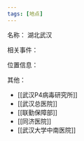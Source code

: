 ```yaml
---
tags: [地点]
---
```


名称：
湖北武汉

相关事件：

位置信息：

其他：
- [[武汉P4病毒研究所]]
- [[武汉总医院]]
- [[联勤保障部]]
- [[同济医院]]
- [[武汉大学中南医院]]
